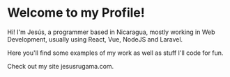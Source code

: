 # Welcome to my Profile!

Hi! I'm Jesús, a programmer based in Nicaragua, mostly working in Web Development, usually using React, Vue, NodeJS and Laravel.

Here you'll find some examples of my work as well as stuff I'll code for fun.

Check out my site jesusrugama.com.

<!--
**JesusRugama/JesusRugama** is a ✨ _special_ ✨ repository because its `README.md` (this file) appears on your GitHub profile.

Here are some ideas to get you started:

- 🔭 I’m currently working on ...
- 🌱 I’m currently learning ...
- 👯 I’m looking to collaborate on ...
- 🤔 I’m looking for help with ...
- 💬 Ask me about ...
- 📫 How to reach me: ...
- 😄 Pronouns: ...
- ⚡ Fun fact: ...
-->
